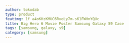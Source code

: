 ```yaml
---
author: tokodab
type: product
featimg: 1f_a4oKHzKMUC6RueLy7m-s61FWHnYQUc
title: Big Hero 6 Movie Poster Samsung Galaxy S9 Case
tags: [samsung, galaxy, s9]
category: [samsung]
---
```

